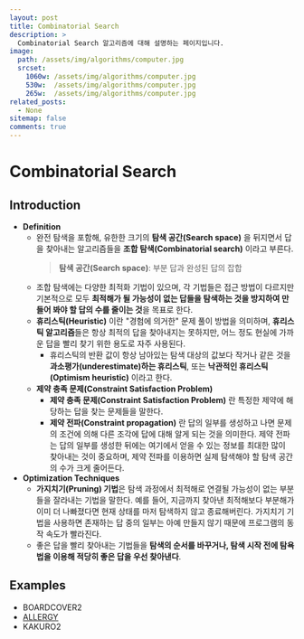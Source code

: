 ```yaml
---
layout: post
title: Combinatorial Search
description: >
  Combinatorial Search 알고리즘에 대해 설명하는 페이지입니다.
image: 
  path: /assets/img/algorithms/computer.jpg
  srcset:
    1060w: /assets/img/algorithms/computer.jpg
    530w:  /assets/img/algorithms/computer.jpg
    265w:  /assets/img/algorithms/computer.jpg
related_posts:
  - None
sitemap: false
comments: true
---
```


# Combinatorial Search

## Introduction
- **Definition**
  - 완전 탐색을 포함해, 유한한 크기의 **탐색 공간(Search space)** 을 뒤지면서 답을 찾아내는 알고리즘들을 **조합 탐색(Combinatorial search)** 이라고 부른다.
    > **탐색 공간(Search space)**: 부분 답과 완성된 답의 잡합
  - 조합 탐색에는 다양한 최적화 기법이 있으며, 각 기법들은 접근 방법이 다르지만 기본적으로 모두 **최적해가 될 가능성이 없는 답들을 탐색하는 것을 방지하여 만들어 봐야 할 답의 수를 줄이는 것**을 목표로 한다.
  - **휴리스틱(Heuristic)** 이란 "경험에 의거한" 문제 풀이 방법을 의미하며, **휴리스틱 알고리즘**들은 항상 최적의 답을 찾아내지는 못하지만, 어느 정도 현실에 가까운 답을 빨리 찾기 위한 용도로 자주 사용된다.
    - 휴리스틱의 반환 값이 항상 남아있는 탐색 대상의 값보다 작거나 같은 것을 **과소평가(underestimate)하는 휴리스틱**, 또는 **낙관적인 휴리스틱(Optimism heuristic)** 이라고 한다.
  - **제약 충족 문제(Constraint Satisfaction Problem)**
    - **제약 충족 문제(Constraint Satisfaction Problem)** 란 특정한 제약에 해당하는 답을 찾는 문제들을 말한다.
    - **제약 전파(Constraint propagation)** 란 답의 일부를 생성하고 나면 문제의 조건에 의해 다른 조각에 답에 대해 알게 되는 것을 의미한다. 제약 전파는 답의 일부를 생성한 뒤에는 여기에서 얻을 수 있는 정보를 최대한 많이 찾아내는 것이 중요하며, 제약 전파를 이용하면 실제 탐색해야 할 탐색 공간의 수가 크게 줄어든다.
- **Optimization Techniques**
  - **가지치기(Pruning) 기법**은 탐색 과정에서 최적해로 연결될 가능성이 없는 부분들을 잘라내는 기법을 말한다. 예를 들어, 지금까지 찾아낸 최적해보다 부분해가 이미 더 나빠졌다면 현재 상태를 마저 탐색하지 않고 종료해버린다. 가지치기 기법을 사용하면 존재하는 답 중의 일부는 아예 만들지 않기 때문에 프로그램의 동작 속도가 빨라진다.
  - 좋은 답을 빨리 찾아내는 기법들을 **탐색의 순서를 바꾸거나, 탐색 시작 전에 탐욕법을 이용해 적당히 좋은 답을 우선 찾아낸다**.

## Examples
- BOARDCOVER2
- <a href="https://github.com/HyunJinNo/Algorithm/blob/main/Combinatorial%20search/ALLERGY.java" target="_blank">ALLERGY</a>
- KAKURO2

